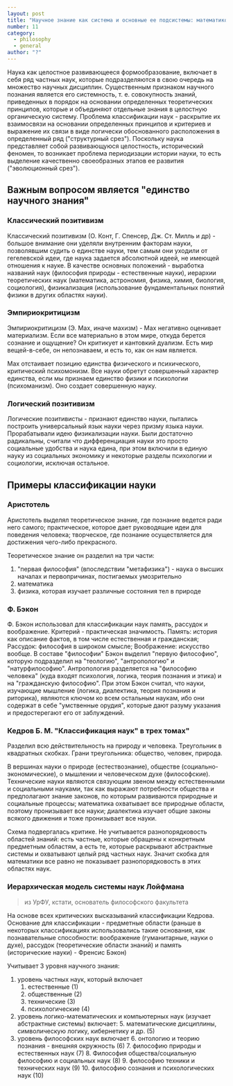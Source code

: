 ```yaml
---
layout: post
title: "Научное знание как система и основные ее подсистемы: математико-компьютерные, естественные, технические и социально-гуманитарные науки. Проблема классификации науки"
number: 11
category:
  - philosophy
  - general
author: "?"
---
```


Наука как целостное развивающееся формообразование, включает в себя ряд частных наук, которые подразделяются в свою очередь на множество научных дисциплин. Существенным признаком научного познания является его системность, т. е. совокупность знаний, приведенных в порядок на основании определенных теоретических принципов, которые и объединяют отдельные знания в целостную органическую систему. Проблема классификации наук - раскрытие их взаимосвязи на основании определенных принципов и критериев и выражение их связи в виде логически обоснованного расположения в определенный ряд ("структурный срез"). Поскольку наука представляет собой развивающуюся целостность, исторический феномен, то возникает проблема периодизации истории науки, то есть выделение качественно своеобразных этапов ее развития ("эволюционный срез").

## Важным вопросом является "единство научного знания"
### Классический позитивизм 
Классический позитивизм (О. Конт, Г. Спенсер, Дж. Ст. Милль и др) - большое внимание они уделяли внутренним факторам науки, позволявшим судить о единстве науки, тем самым они уходили от гегелевской идеи, где наука задается абсолютной идеей, не имеющей отношения к науке. В качестве основных положений - выработка названий наук (философия природы - естественные науки), иерархии теоретических наук (математика, астрономия, физика, химия, биология, социология), физикализация (использование фундаментальных понятий физики в других областях науки).

### Эмпириокритицизм
Эмпириокритицизм (Э. Мах, иначе махизм) - Мах негативно оценивает материализм. Если все материально в этом мире, откуда берется сознание и ощущение? Он критикует и кантовкий дуализм. Есть мир вещей-в-себе, он непознаваем, и есть то, как он нам является.

Мах отстаивает позицию единства физического и психического, критический психомонизм. Все науки обретут совершенный характер единства, если мы признаем единство физики и психологии (психоманизм). Оно создает совершенную науку.

### Логический позитивизм
Логические позитивисты - признают единство науки, пытались построить универсальный язык науки через призму языка науки. Прорабатывали идею физикализации науки. Были достаточно радикальны, считали что дифференциация науки это просто социальные удобства и наука едина, при этом включили в единую науку из социальных экономику и некоторые разделы психологии и социологии, исключая остальное.

## Примеры классификации науки
### Аристотель
Аристотель выделял теоретическое знание, где познание ведется ради него самого; практическое, которое дает руководящие идеи для поведения человека; творческое, где познание осуществляется для достижения чего-либо прекрасного.

Теоретическое знание он разделил на три части:
1. "первая философия" (впоследствии "метафизика") - наука о высших началах и первопричинах, постигаемых умозрительно
2. математика
3. физика, которая изучает различные состояния тел в природе

### Ф. Бэкон
Ф. Бэкон использовал для классификации наук память, рассудок и воображение. Критерий - практическая значимость. Память: история как описание фактов, в том числе естественная и гражданская; Рассудок: философия в широком смысле; Воображение: искусство вообще. В составе "философии" Бэкон выделил "первую философию", которую подразделил на "теологию", "антропологию" и "натурфилософию". Антропология разделяется на "философию человека" (куда входят психология, логика, теория познания и этика) и на "гражданскую философию". При этом Бэкон считал, что науки, изучающие мышление (логика, диалектика, теория познания и риторика), являются ключом ко всем остальным наукам, ибо они содержат в себе "умственные орудия", которые дают разуму указания и предостерегают его от заблуждений.

### Кедров Б. М. "Классификация наук" в трех томах"
Разделил всю действительность на природу и человека. Треугольник в квадратных скобках. Грани треугольника: общество, человек, природа.

В вершинах науки о природе (естествознание), обществе (социально-экономические), о мышлении и человеческом духе (философские). Технические науки являются связующим звеном между естественными и социальными науками, так как выражают потребности общества и предполагают знание законов, по которым развиваются природные и социальные процессы; математика охватывает все природные области, поэтому пронизывает все науки; диалектика изучает общие законы всякого движения и тоже пронизывает все науки.

Схема подвергалась критике. Не учитывается разнопорядковость областей знаний: есть частные, которые обращены к конкретным предметным областям, а есть те, которые раскрывают абстрактные системы и охватывают целый ряд частных наук. Значит скобка для математики все равно не показывает разнопорядковость в этих областях наук.

### Иерархическая модель системы наук Лойфмана
> из УрФУ, кстати, основатель философского факультета

На основе всех критических высказываний классификации Кедрова. Основание для классификации - предметные области (раньше в некоторых классификациях использовались такие основания, как познавательные способности: воображение (гуманитарные, науки о духе), рассудок (теоретические области знаний) и память (исторические науки) - Френсис Бэкон)

Учитывает 3 уровня научного знания:
1. уровень частных наук, который включает
    1. естественные (1)
    2. общественные (2)
    3. технические (3)
    4. психологические (4)
2. уровень логико-математических и компьютерных наук (изучает абстрактные системы) включает:
    5. математические дисциплины, символическую логику, кибернетику и др. (5)
3. уровень философских наук включает
    6. онтологию и теорию познания - внешняя окружность (6)
    7. философию природы и естественных наук (7)
    8. Философия общества/социальную философию и социальных наук (8)
    9. философию техники и технических наук (9)
    10. философию сознания и психологических наук (10)
